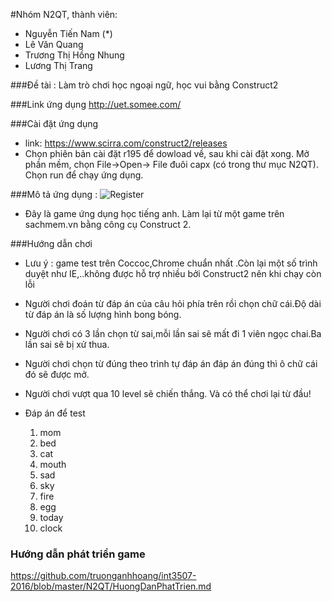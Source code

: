 #Nhóm N2QT, thành viên:

* Nguyễn Tiến Nam (*)
* Lê Văn Quang
* Trương Thị Hồng Nhung
* Lương Thị Trang

###Đề tài : Làm trò chơi học ngoại ngữ, học vui bằng Construct2

###Link ứng dụng
http://uet.somee.com/

###Cài đặt ứng dụng 
* link: https://www.scirra.com/construct2/releases
* Chọn phiên bản cài đặt r195 để dowload về, sau khi cài đặt xong. Mở phần mềm, chọn File->Open-> File đuôi capx (có trong thư mục N2QT). Chọn run để chạy ứng dụng.

###Mô tả ứng dụng : 
![Register](https://lh4.googleusercontent.com/Xj4IGpCZH4pquZWeWv6Nr0gQuK_h0jSswym2QM8gaY02o687YFsJ01b9t8T8Bw25a0zQuKsksZhuovo=w1366-h665-rw)

* Đây là game ứng dụng học tiếng anh. Làm lại từ một game trên sachmem.vn bằng công cụ Construct 2.

###Hướng dẫn chơi
* Lưu ý : game test trên Coccoc,Chrome chuẩn nhất .Còn lại một số trình duyệt như IE,..không được hỗ trợ nhiều bởi Construct2 nên khi chạy còn lỗi

* Người chơi đoán từ đáp án của câu hỏi phía trên rồi chọn chữ cái.Độ dài từ đáp án là số lượng hình bong bóng.

* Người chơi có 3 lần chọn từ sai,mỗi lần sai sẽ mất đi 1 viên ngọc chai.Ba lần sai sẽ bị xử thua.

* Người chơi chọn từ đúng theo trình tự đáp án đáp án đúng thì ô chữ cái đó sẽ được mở.

* Người chơi vượt qua 10 level sẽ chiến thắng. Và có thể chơi lại từ đầu!
* Đáp án để test
	1. mom
	2. bed
	3. cat
	4. mouth
	5. sad
	6. sky
	7. fire
	8. egg
	9. today
	10. clock


### Hướng dẫn phát triển game
https://github.com/truonganhhoang/int3507-2016/blob/master/N2QT/HuongDanPhatTrien.md
